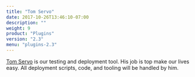```yaml
---
title: "Tom Servo"
date: 2017-10-26T13:46:10-07:00
description: ""
weight: 9
product: "Plugins"
version: "2.3"
menu: "plugins-2.3"
---
```


[Tom Servo](https://github.com/sensu-plugins/tom_servo/blob/master/README.md) is our testing and deployment tool.  His job is top make our lives easy.  All deployment scripts, code, and tooling will be handled by him.

